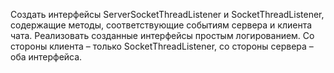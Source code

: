 Создать интерфейсы ServerSocketThreadListener и SocketThreadListener, содержащие методы, соответствующие событиям сервера и клиента чата. Реализовать созданные интерфейсы простым логированием. Со стороны клиента – только SocketThreadListener, со стороны сервера – оба интерфейса.